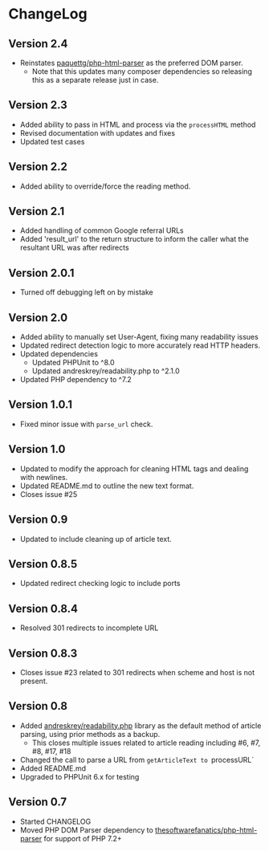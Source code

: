 # ChangeLog

## Version 2.4

- Reinstates [paquettg/php-html-parser](https://github.com/paquettg/php-html-parser) as the preferred DOM parser.
  - Note that this updates many composer dependencies so releasing this as a separate release just in case.

## Version 2.3

- Added ability to pass in HTML and process via the `processHTML` method
- Revised documentation with updates and fixes
- Updated test cases

## Version 2.2

- Added ability to override/force the reading method.

## Version 2.1

- Added handling of common Google referral URLs
- Added 'result_url' to the return structure to inform the caller what the resultant URL was after redirects

## Version 2.0.1

- Turned off debugging left on by mistake

## Version 2.0

- Added ability to manually set User-Agent, fixing many readability issues
- Updated redirect detection logic to more accurately read HTTP headers.
- Updated dependencies
  - Updated PHPUnit to ^8.0
  - Updated andreskrey/readability.php to ^2.1.0
- Updated PHP dependency to ^7.2

## Version 1.0.1

- Fixed minor issue with `parse_url` check.

## Version 1.0

- Updated to modify the approach for cleaning HTML tags and dealing with newlines.
- Updated README.md to outline the new text format.
- Closes issue #25

## Version 0.9

- Updated to include cleaning up of article text.

## Version 0.8.5

- Updated redirect checking logic to include ports


## Version 0.8.4

- Resolved 301 redirects to incomplete URL

## Version 0.8.3

- Closes issue #23 related to 301 redirects when scheme and host is not present.

## Version 0.8

- Added [andreskrey/readability.php](https://github.com/andreskrey/readability.php) library as the default method of article parsing, using prior methods as a backup.
  - This closes multiple issues related to article reading including #6, #7, #8, #17, #18
- Changed the call to parse a URL from `getArticleText to `processURL`
- Added README.md
- Upgraded to PHPUnit 6.x for testing


## Version 0.7

- Started CHANGELOG
- Moved PHP DOM Parser dependency to [thesoftwarefanatics/php-html-parser](https://github.com/thesoftwarefanatics/php-html-parser) for support of PHP 7.2+
